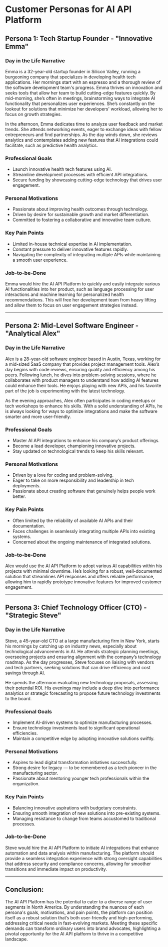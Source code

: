 # Customer Personas for AI API Platform

## Persona 1: Tech Startup Founder - "Innovative Emma"

### Day in the Life Narrative
Emma is a 32-year-old startup founder in Silicon Valley, running a burgeoning company that specializes in developing health tech applications. Her mornings start with an espresso and a thorough review of the software development team's progress. Emma thrives on innovation and seeks tools that allow her team to build cutting-edge features quickly. By mid-morning, she’s often in meetings, brainstorming ways to integrate AI functionality that personalizes user experiences. She’s constantly on the lookout for solutions that minimize her developers' workload, allowing her to focus on growth strategies. 

In the afternoon, Emma dedicates time to analyze user feedback and market trends. She attends networking events, eager to exchange ideas with fellow entrepreneurs and find partnerships. As the day winds down, she reviews analytics and contemplates adding new features that AI integrations could facilitate, such as predictive health analytics.

### Professional Goals
- Launch innovative health tech features using AI.
- Streamline development processes with efficient API integrations.
- Secure funding by showcasing cutting-edge technology that drives user engagement.

### Personal Motivations
- Passionate about improving health outcomes through technology.
- Driven by desire for sustainable growth and market differentiation.
- Committed to fostering a collaborative and innovative team culture.

### Key Pain Points
- Limited in-house technical expertise in AI implementation.
- Constant pressure to deliver innovative features rapidly.
- Navigating the complexity of integrating multiple APIs while maintaining a smooth user experience.

### Job-to-be-Done
Emma would hire the AI API Platform to quickly and easily integrate various AI functionalities into her product, such as language processing for user interactions and machine learning for personalized health recommendations. This will free her development team from heavy lifting and allow them to focus on user engagement strategies instead.

---

## Persona 2: Mid-Level Software Engineer - "Analytical Alex"

### Day in the Life Narrative
Alex is a 28-year-old software engineer based in Austin, Texas, working for a mid-sized SaaS company that provides project management tools. Alex’s day begins with code reviews, ensuring quality and efficiency among his peers. Following lunch, he dives into problem-solving sessions, where he collaborates with product managers to understand how adding AI features could enhance their tools. He enjoys playing with new APIs, and his favorite part of the job is experimenting with the latest technology.

As the evening approaches, Alex often participates in coding meetups or tech workshops to enhance his skills. With a solid understanding of APIs, he is always looking for ways to optimize integrations and make the software smarter and more user-friendly.

### Professional Goals
- Master AI API integrations to enhance his company’s product offerings.
- Become a lead developer, championing innovative projects.
- Stay updated on technological trends to keep his skills relevant.

### Personal Motivations
- Driven by a love for coding and problem-solving.
- Eager to take on more responsibility and leadership in tech deployments.
- Passionate about creating software that genuinely helps people work better.

### Key Pain Points
- Often limited by the reliability of available AI APIs and their documentation.
- Faces challenges in seamlessly integrating multiple APIs into existing systems.
- Concerned about the ongoing maintenance of integrated solutions.

### Job-to-be-Done
Alex would use the AI API Platform to adopt various AI capabilities within his projects with minimal downtime. He’s looking for a robust, well-documented solution that streamlines API responses and offers reliable performance, allowing him to rapidly prototype innovative features for improved customer engagement.

---

## Persona 3: Chief Technology Officer (CTO) - "Strategic Steve"

### Day in the Life Narrative
Steve, a 45-year-old CTO at a large manufacturing firm in New York, starts his mornings by catching up on industry news, especially about technological advancements in AI. He attends strategic planning meetings, overseeing projects and ensuring alignment with the company’s technology roadmap. As the day progresses, Steve focuses on liaising with vendors and tech partners, seeking solutions that can drive efficiency and cost savings through AI.

He spends the afternoon evaluating new technology proposals, assessing their potential ROI. His evenings may include a deep dive into performance analytics or strategic forecasting to propose future technology investments to the board.

### Professional Goals
- Implement AI-driven systems to optimize manufacturing processes.
- Ensure technology investments lead to significant operational efficiencies.
- Maintain a competitive edge by adopting innovative solutions swiftly.

### Personal Motivations
- Aspires to lead digital transformation initiatives successfully.
- Strong desire for legacy — to be remembered as a tech pioneer in the manufacturing sector.
- Passionate about mentoring younger tech professionals within the organization.

### Key Pain Points
- Balancing innovative aspirations with budgetary constraints.
- Ensuring smooth integration of new solutions into pre-existing systems.
- Managing resistance to change from teams accustomed to traditional processes.

### Job-to-be-Done
Steve would hire the AI API Platform to initiate AI integrations that enhance automation and data analysis within manufacturing. The platform should provide a seamless integration experience with strong oversight capabilities that address security and compliance concerns, allowing for smoother transitions and immediate impact on productivity.

---

## Conclusion:
The AI API Platform has the potential to cater to a diverse range of user segments in North America. By understanding the nuances of each persona's goals, motivations, and pain points, the platform can position itself as a robust solution that’s both user-friendly and high-performing, addressing critical needs in fast-evolving markets. Meeting these specific demands can transform ordinary users into brand advocates, highlighting a pivotal opportunity for the AI API platform to thrive in a competitive landscape.